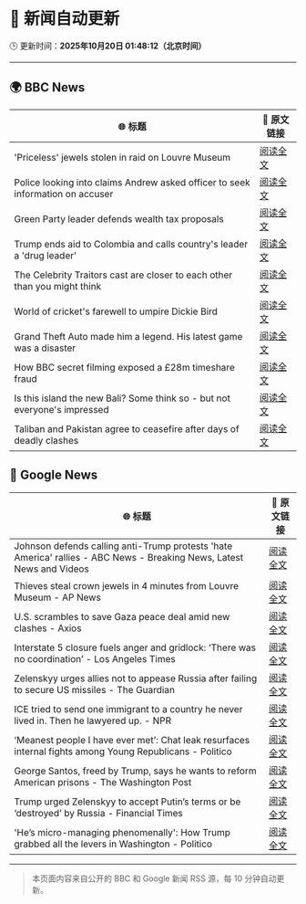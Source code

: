 # 🧠 新闻自动更新

🕒 更新时间：**2025年10月20日 01:48:12（北京时间）**

---

## 🌍 BBC News

| 🌐 标题 | 🔗 原文链接 |
|--------|-------------|
| 'Priceless' jewels stolen in raid on Louvre Museum | [阅读全文](https://www.bbc.com/news/articles/c78z53v43g1o?at_medium=RSS&at_campaign=rss) |
| Police looking into claims Andrew asked officer to seek information on accuser | [阅读全文](https://www.bbc.com/news/articles/c3970mxwz9vo?at_medium=RSS&at_campaign=rss) |
| Green Party leader defends wealth tax proposals | [阅读全文](https://www.bbc.com/news/articles/cly2nyz3ed2o?at_medium=RSS&at_campaign=rss) |
| Trump ends aid to Colombia and calls country's leader a 'drug leader' | [阅读全文](https://www.bbc.com/news/articles/cn8xg1jve73o?at_medium=RSS&at_campaign=rss) |
| The Celebrity Traitors cast are closer to each other than you might think | [阅读全文](https://www.bbc.com/news/articles/cj3z5yj4l60o?at_medium=RSS&at_campaign=rss) |
| World of cricket's farewell to umpire Dickie Bird | [阅读全文](https://www.bbc.com/news/articles/c7816gyny22o?at_medium=RSS&at_campaign=rss) |
| Grand Theft Auto made him a legend. His latest game was a disaster | [阅读全文](https://www.bbc.com/news/articles/c4gzn34gwvwo?at_medium=RSS&at_campaign=rss) |
| How BBC secret filming exposed a £28m timeshare fraud | [阅读全文](https://www.bbc.com/news/articles/c33pelk6pmlo?at_medium=RSS&at_campaign=rss) |
| Is this island the new Bali? Some think so - but not everyone's impressed | [阅读全文](https://www.bbc.com/news/articles/c5yp87ppk7eo?at_medium=RSS&at_campaign=rss) |
| Taliban and Pakistan agree to ceasefire after days of deadly clashes | [阅读全文](https://www.bbc.com/news/articles/cze6nzpl74do?at_medium=RSS&at_campaign=rss) |

## 📰 Google News

| 🌐 标题 | 🔗 原文链接 |
|--------|-------------|
| Johnson defends calling anti-Trump protests 'hate America' rallies - ABC News - Breaking News, Latest News and Videos | [阅读全文](https://news.google.com/rss/articles/CBMiqwFBVV95cUxPU25HVDl2THlfMjJxMnlMX3hNTjg1VzEycnZUTVFNWWFJWXBRLV9yZHhwOTlOdlU4NkM4NUw0Ml9SenJJMVZEc29DUXJGM0dMdWd3eXEyRjdlS0JWQzBRYzRUN3RLVmg0NVVIeTdoTE5hZzJpQU9Tdmo5dEVoMU4wMVd3TmRLOHNlTnltd2llcE85MUxBZ3dYdnRvUWdMaWlEWS1RdXE0N2ZOVknSAbABQVVfeXFMT21FOHdfWnFhRkJUOEZTQXV6SlhiNXYwYUpWTG5pMVhwSU9oMUhHbTVrTFZ3a0xpR3NCZXl3Ty0zREhkaW4xZjNua1M1S3FHQjluQ1ZhUXZVOUM0dnlqb1lSUUlrOEdfY0NYMktiSWJubWlxNm1ZT2xEc2U5X0lZY2xhVjlhMTAxbVltZVpZcU4yTVFESUY1ZG45N2hRRnNPdzlDSUVSdE94WFl0RlZuMVI?oc=5) |
| Thieves steal crown jewels in 4 minutes from Louvre Museum - AP News | [阅读全文](https://news.google.com/rss/articles/CBMikgFBVV95cUxPSG84WWREdXNyWXNGMGExaDNqMHlvSnpxMzhPX1hWZEZmMVpBQXNNUzNFbVhMU0dvOHBCNXd1STlYR2dNV1pkN0Y0VXZ0WF9sQXp3ZGc0Y050ZDlVd3ZZUi1XclYwNWRTX1N3YldWUTFzNzZLdk11cGFKRUZPV3BPZVVEQmhjVXdTSjZLYWQ3ejE2dw?oc=5) |
| U.S. scrambles to save Gaza peace deal amid new clashes - Axios | [阅读全文](https://news.google.com/rss/articles/CBMibkFVX3lxTFBuQk5hY1BFQVY4RWR0c3BBdWxyakFVZjdJSEF5Vy1pTThrOVVoZVJ0bmxJTVU3VE4xclNSUXNRVkJabXc2NVZha3RheUpDMDRuMXIwdnpjamtmNnd0aE9DUFd0MnBGY0RJTzI0X2xR?oc=5) |
| Interstate 5 closure fuels anger and gridlock: ‘There was no coordination’ - Los Angeles Times | [阅读全文](https://news.google.com/rss/articles/CBMiwAFBVV95cUxPZFptNHEzelUwUGYwNFJkVklFQnN6bDhIX3ZHMjZwMFRHRnJvRG9Vbk90ZzBmV2pOc3BlMnFxel82aDNaSUU0Q0hMeGhkeFFfZWFpNkpSbTJzVUJ2Z3otcG41ZkhCT2hwWGVtMmxPTFlEWG93MnFaMkxDY0c5Q3lWWjljM2FEZ0prbl9QUmdxUVp5SkdpX3VQRWkyU3RKM29mX0NDWWRFS2xURjRzQ2VZWjNXNjEwMDEtbEQyT1FaUzQ?oc=5) |
| Zelenskyy urges allies not to appease Russia after failing to secure US missiles - The Guardian | [阅读全文](https://news.google.com/rss/articles/CBMiugFBVV95cUxQWFdUYXVIQ3BabmZVc1pfLTFRNnlGUmJGX2RxU2NHbjRqOWFkTlZJVndySE96MlFwRjhjdjdsOWlsOHdaUHIzU0xRa1hNckI5QXllb2FTWENtQXNSNE9RalowMndpQUtJSnJ0QVJ6U3llclRfeEJoaHozQXUzaTQzbTQwY3NIUWMtcDFrTVZVdE9RbzFmdWxDS2M1M1U1QjBVbkRydlZuVXFwZGdKX1h1WHZ3ZVQ0WGNqMUE?oc=5) |
| ICE tried to send one immigrant to a country he never lived in. Then he lawyered up. - NPR | [阅读全文](https://news.google.com/rss/articles/CBMihgFBVV95cUxNd3JybkJGdGpQSDAwX3g3Wm1yUzBZZTBZVjRJMHBGMi01R1RyMFAyUjlyejVraDRlTWtUT1ZfNHB4eWJyaFQ1cmwtdVNvQnBLRGx6ZlJlMDVVSjFHc0c4b0p5aVVFbGotYXUxRGhlcDlLT0dEODFkZnV5dzlPLU4zdjk4Sk5KQQ?oc=5) |
| ‘Meanest people I have ever met’: Chat leak resurfaces internal fights among Young Republicans - Politico | [阅读全文](https://news.google.com/rss/articles/CBMikwFBVV95cUxNR2R2TV9rSlpZVnFZSkxnVjZRREpoeGlKOGZDREwtcktQMHE5bUg2ZGltQVE0ZXRwY1M0TnRpNUhDR0JVN0hfVmhicm95S29xQ2RNdVgwck5lS2JLaDJxOWRVSGxFS05sSFVfcWdaWFV3MzVpTy1fMkJvSE1LeEVJWjFLWW1Kc0xnQkp5MjZQYU9jNnc?oc=5) |
| George Santos, freed by Trump, says he wants to reform American prisons - The Washington Post | [阅读全文](https://news.google.com/rss/articles/CBMipwFBVV95cUxQcDIwR0U3alNRTUlELWV5N1lFaEcyRnp1am1sVjBxbUNXaHk3cGhHNVkxbWNESWdvUEoxUGktVE80dk9Mei1RXzRqTTRBMnc4YTByMnFXRzYwb2dpQVowV1NrQlBFcWZOcW1kZEdWaUo5UldTWXNlQl82dHQzVlRWTXF0N3N5OURsdFl3OXhnS1psU2JTYXNoQ3FSUk43aUk0WWpKdnJvZw?oc=5) |
| Trump urged Zelenskyy to accept Putin’s terms or be ‘destroyed’ by Russia - Financial Times | [阅读全文](https://news.google.com/rss/articles/CBMicEFVX3lxTE5PclJYbk1Bd3NXTDA1aDlWVW82Z1BMeERPZTVqMmxKOFpUYW1iem0zUGYwdktCUTlTNlFFVk1xdk85eVJnVEIyZ3QtQThEZ3pyenhNZlVwTC14Z3lGMVVBMXBlYjlYdEVzLURKUmJUSkE?oc=5) |
| 'He’s micro-managing phenomenally': How Trump grabbed all the levers in Washington - Politico | [阅读全文](https://news.google.com/rss/articles/CBMihwFBVV95cUxQWlBNd0N0aFpKenY4OVIzYm13QWhJa05Ucm9TMi1rNElPRG9GMlFzNHlMOVhUVnRUUk5fQUxVLThPQ3U4SnBYUngwM0xRa3hvZlNQTGRCWG83R0lLRlNHel9WS1Bhb1RXR1VOWEZHS0U1dHY5emRPcldHZlluNHZTbG9yVFNnMms?oc=5) |

---
> 本页面内容来自公开的 BBC 和 Google 新闻 RSS 源，每 10 分钟自动更新。